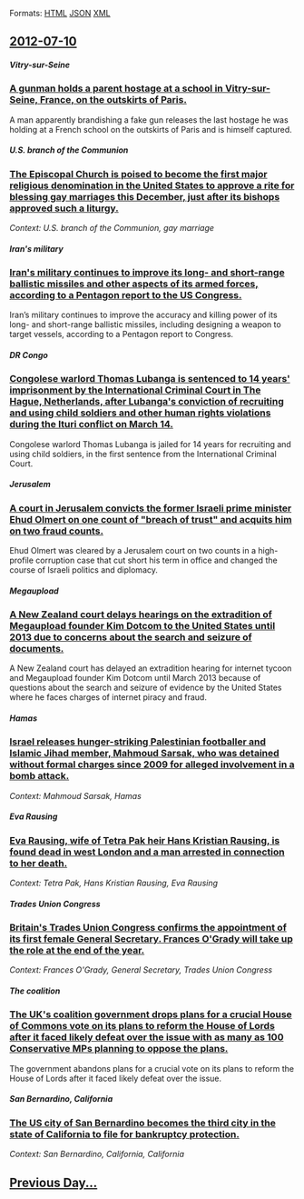 
Formats: [HTML](2012/07/10/index.html)  [JSON](2012/07/10/index.json)  [XML](2012/07/10/index.xml)  

## [2012-07-10](/news/2012/07/10/index.md)

##### Vitry-sur-Seine
### [A gunman holds a parent hostage at a school in Vitry-sur-Seine, France, on the outskirts of Paris. ](/news/2012/07/10/a-gunman-holds-a-parent-hostage-at-a-school-in-vitry-sur-seine-france-on-the-outskirts-of-paris.md)
A man apparently brandishing a fake gun releases the last hostage he was holding at a French school on the outskirts of Paris and is himself captured.

##### U.S. branch of the Communion
### [The Episcopal Church is poised to become the first major religious denomination in the United States to approve a rite for blessing gay marriages this December, just after its bishops approved such a liturgy. ](/news/2012/07/10/the-episcopal-church-is-poised-to-become-the-first-major-religious-denomination-in-the-united-states-to-approve-a-rite-for-blessing-gay-marr.md)
_Context: U.S. branch of the Communion, gay marriage_

##### Iran's military
### [Iran's military continues to improve its long- and short-range ballistic missiles and other aspects of its armed forces, according to a Pentagon report to the US Congress. ](/news/2012/07/10/iran-s-military-continues-to-improve-its-long-and-short-range-ballistic-missiles-and-other-aspects-of-its-armed-forces-according-to-a-pent.md)
Iran’s military continues to improve the accuracy and killing power of its long- and short-range ballistic missiles, including designing a weapon to target vessels, according to a Pentagon report to Congress.

##### DR Congo
### [Congolese warlord Thomas Lubanga is sentenced to 14 years' imprisonment by the International Criminal Court in The Hague, Netherlands, after Lubanga's conviction of recruiting and using child soldiers and other human rights violations during the Ituri conflict on March 14. ](/news/2012/07/10/congolese-warlord-thomas-lubanga-is-sentenced-to-14-years-imprisonment-by-the-international-criminal-court-in-the-hague-netherlands-after.md)
Congolese warlord Thomas Lubanga is jailed for 14 years for recruiting and using child soldiers, in the first sentence from the International Criminal Court.

##### Jerusalem
### [A court in Jerusalem convicts the former Israeli prime minister Ehud Olmert on one count of "breach of trust" and acquits him on two fraud counts. ](/news/2012/07/10/a-court-in-jerusalem-convicts-the-former-israeli-prime-minister-ehud-olmert-on-one-count-of-breach-of-trust-and-acquits-him-on-two-fraud-c.md)
Ehud Olmert was cleared by a Jerusalem court on two counts in a high-profile corruption case that cut short his term in office and changed the course of Israeli politics and diplomacy.

##### Megaupload
### [A New Zealand court delays hearings on the extradition of Megaupload founder Kim Dotcom to the United States until 2013 due to concerns about the search and seizure of documents. ](/news/2012/07/10/a-new-zealand-court-delays-hearings-on-the-extradition-of-megaupload-founder-kim-dotcom-to-the-united-states-until-2013-due-to-concerns-abou.md)
A New Zealand court has delayed an extradition hearing for internet tycoon and Megaupload founder Kim Dotcom until March 2013 because of questions about the search and seizure of evidence by the United States where he faces charges of internet piracy and fraud.

##### Hamas
### [Israel releases hunger-striking Palestinian footballer and Islamic Jihad member, Mahmoud Sarsak, who was detained without formal charges since 2009 for alleged involvement in a bomb attack. ](/news/2012/07/10/israel-releases-hunger-striking-palestinian-footballer-and-islamic-jihad-member-mahmoud-sarsak-who-was-detained-without-formal-charges-sin.md)
_Context: Mahmoud Sarsak, Hamas_

##### Eva Rausing
### [Eva Rausing, wife of Tetra Pak heir Hans Kristian Rausing, is found dead in west London and a man arrested in connection to her death. ](/news/2012/07/10/eva-rausing-wife-of-tetra-pak-heir-hans-kristian-rausing-is-found-dead-in-west-london-and-a-man-arrested-in-connection-to-her-death.md)
_Context: Tetra Pak, Hans Kristian Rausing, Eva Rausing_

##### Trades Union Congress
### [Britain's Trades Union Congress confirms the appointment of its first female General Secretary. Frances O'Grady will take up the role at the end of the year. ](/news/2012/07/10/britain-s-trades-union-congress-confirms-the-appointment-of-its-first-female-general-secretary-frances-o-grady-will-take-up-the-role-at-the.md)
_Context: Frances O'Grady, General Secretary, Trades Union Congress_

##### The coalition
### [The UK's coalition government drops plans for a crucial House of Commons vote on its plans to reform the House of Lords after it faced likely defeat over the issue with as many as 100 Conservative MPs planning to oppose the plans. ](/news/2012/07/10/the-uk-s-coalition-government-drops-plans-for-a-crucial-house-of-commons-vote-on-its-plans-to-reform-the-house-of-lords-after-it-faced-likel.md)
The government abandons plans for a crucial vote on its plans to reform the House of Lords after it faced likely defeat over the issue.

##### San Bernardino, California
### [The US city of San Bernardino becomes the third city in the state of California to file for bankruptcy protection. ](/news/2012/07/10/the-us-city-of-san-bernardino-becomes-the-third-city-in-the-state-of-california-to-file-for-bankruptcy-protection.md)
_Context: San Bernardino, California, California_

## [Previous Day...](/news/2012/07/9/index.md)

